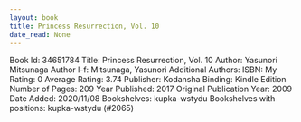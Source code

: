 ```yaml
---
layout: book
title: Princess Resurrection, Vol. 10
date_read: None
---
```


Book Id: 34651784
Title: Princess Resurrection, Vol. 10
Author: Yasunori Mitsunaga
Author l-f: Mitsunaga, Yasunori
Additional Authors: 
ISBN: 
My Rating: 0
Average Rating: 3.74
Publisher: Kodansha
Binding: Kindle Edition
Number of Pages: 209
Year Published: 2017
Original Publication Year: 2009
Date Added: 2020/11/08
Bookshelves: kupka-wstydu
Bookshelves with positions: kupka-wstydu (#2065)

